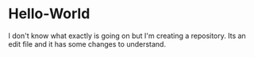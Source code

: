 # Hello-World
I don't know what exactly is going on but I'm creating a repository.
Its an edit file and it has some changes to understand.
